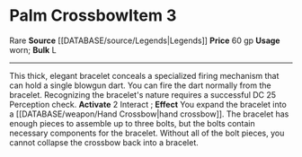 ﻿---
bulk: L
id: '766'
item_category: Adventuring Gear
level: '3'
name: Palm Crossbow
price: 60 gp
rarity: Rare
source: '[[DATABASE/source/Legends|Legends]]'
subcategory: adventuringgear
trait:
- '[[DATABASE/trait/Rare|Rare]]'
type: Item
usage: worn

---
# Palm Crossbow<span class="item-type">Item 3</span>

<span class="trait-rare item-trait">Rare</span>
**Source** [[DATABASE/source/Legends|Legends]]
**Price** 60 gp
**Usage** worn; **Bulk** L

---
This thick, elegant bracelet conceals a specialized firing mechanism that can hold a single blowgun dart. You can fire the dart normally from the bracelet. Recognizing the bracelet's nature requires a successful DC 25 Perception check.
**Activate** <span class="action-icon">2</span> Interact ; **Effect** You expand the bracelet into a [[DATABASE/weapon/Hand Crossbow|hand crossbow]]. The bracelet has enough pieces to assemble up to three bolts, but the bolts contain necessary components for the bracelet. Without all of the bolt pieces, you cannot collapse the crossbow back into a bracelet.